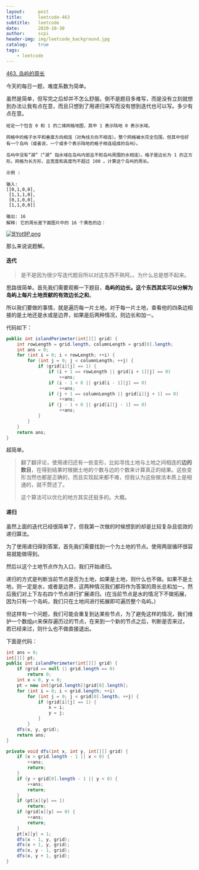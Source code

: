 ```yaml
---
layout:     post
title:      leetcode-463
subtitle:   leetcode
date:       2020-10-30
author:     scpi
header-img: img/leetcode_background.jpg
catalog:	true
tags:
    - leetcode
---
```




[463. 岛屿的周长](https://leetcode-cn.com/problems/island-perimeter/)

今天的每日一题，难度系数为简单。

虽然是简单，但写完之后却并不怎么舒服。倒不是题目多难写，而是没有立刻就想到办法让我有点在意，而且只想到了用递归来写而没有想到迭代也可以写。多少有点在意。

```
给定一个包含 0 和 1 的二维网格地图，其中 1 表示陆地 0 表示水域。

网格中的格子水平和垂直方向相连（对角线方向不相连）。整个网格被水完全包围，但其中恰好有一个岛屿（或者说，一个或多个表示陆地的格子相连组成的岛屿）。

岛屿中没有“湖”（“湖” 指水域在岛屿内部且不和岛屿周围的水相连）。格子是边长为 1 的正方形。网格为长方形，且宽度和高度均不超过 100 。计算这个岛屿的周长。

示例 :

输入:
[[0,1,0,0],
 [1,1,1,0],
 [0,1,0,0],
 [1,1,0,0]]

输出: 16
解释: 它的周长是下面图片中的 16 个黄色的边：
```

[![BYot9P.png](https://s1.ax1x.com/2020/10/30/BYot9P.png)](https://imgchr.com/i/BYot9P)

那么来说说题解。

#### 迭代

> 是不是因为很少写迭代题目所以对这东西不熟阿。。为什么总是想不起来。

思路很简单。首先我们需要观察一下题目，**岛屿的边长。**这个东西其实可以分解为**岛屿上每片土地贡献的有效边长之和**。

所以我们要做的事情，就是遍历每一片土地，对于每一片土地，查看他的四条边相接的是土地还是水或是边界，如果是后两种情况，则边长和加一。

代码如下：

```java
public int islandPerimeter(int[][] grid) {
    int rowLength = grid.length, columnLength = grid[0].length;
    int ans = 0;
    for (int i = 0; i < rowLength; ++i) {
        for (int j = 0; j < columnLength; ++j) {
            if (grid[i][j] == 1) {
                if (i + 1 == rowLength || grid[i + 1][j] == 0)
                    ++ans;
                if (i - 1 < 0 || grid[i - 1][j] == 0)
                    ++ans;
                if (j + 1 == columnLength || grid[i][j + 1] == 0)
                    ++ans;
                if (j - 1 < 0 || grid[i][j - 1] == 0)
                    ++ans;
            }
        }
    }
    return ans;
}

```

超简单。

> 翻了翻评论，使用递归还有一些变形，比如寻找土地与土地之间相连的**边的数目**，在得到结果时根据土地的个数与边的个数来计算真正的结果。这些变形当然也都是正确的，而且实现起来都不难，但我认为这些做法本质上是相通的，就不赘述了。
>
> 这个算法可以优化的地方其实还挺多的。大概。

#### 递归

虽然上面的迭代已经很简单了，但我第一次做的时候想到的却是比较复杂且低效的递归算法。

为了使用递归得到答案，首先我们需要找到一个为土地的节点。使用两层循环很容易就能做得到。

然后以这个土地节点作为入口，我们开始递归。

递归的方式是判断当前节点是否为土地，如果是土地，则什么也不做。如果不是土地，则一定是水，或者是边界，这两种情况我们都将作为答案的周长总和加一。然后我们对上下左右四个节点进行扩展递归。(在当前节点是水的情况下不做拓展，因为只有一个岛屿，我们只在土地间进行拓展即可遍历整个岛屿。)

但这样有一个问题，我们可能会重复到达某些节点，为了避免这样的情况，我们维护一个数组`pt`来保存遍历过的节点，在来到一个新的节点之后，判断是否来过，若已经来过，则什么也不做直接退出。

下面是代码：

```java
int ans = 0;
int[][] pt;
public int islandPerimeter(int[][] grid) {
    if (grid == null || grid.length == 0)
        return 0;
    int x = 0, y = 0;
    pt = new int[grid.length][grid[0].length];
    for (int i = 0; i < grid.length; ++i)
        for (int j = 0; j < grid[0].length; ++j) {
            if (grid[i][j] == 1) {
                x = i;
                y = j;
            }
        }
    dfs(x, y, grid);
    return ans;
}

private void dfs(int x, int y, int[][] grid) {
    if (x > grid.length - 1 || x < 0) {
        ++ans;
        return;
    }
    if (y > grid[0].length - 1 || y < 0) {
        ++ans;
        return;
    }
    if (pt[x][y] == 1)
        return;
    if (grid[x][y] == 0) {
        ++ans;
        return;
    }
    pt[x][y] = 1;
    dfs(x - 1, y, grid);
    dfs(x + 1, y, grid);
    dfs(x, y - 1, grid);
    dfs(x, y + 1, grid);
}

```

